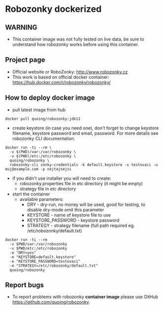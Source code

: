 # Robozonky dockerized #
## WARNING ##
* This container image was not fully tested on live data, be sure to understand how robozonky works before using this container.

## Project page ##
* Official website or RoboZonky: <http://www.robozonky.cz>
* This work is based on official docker container: <https://hub.docker.com/r/robozonky/robozonky/>

## How to deploy docker image
* pull latest image from hub

```
docker pull quoing/robozonky:jdk11
  ```
* create keystore (in case you need one), don't forget to change keystore filename, keystore password and email, password. For more details see robozonky CLI documentation.

```
docker run -ti --rm \
  -v $(PWD)/var:/var/robozonky \
  -v $(PWD)/etc:/etc/robozonky \
  quoing/robozonky \
  robozonky-cli zonky-credentials -k default.keystore -s testovaci -u muj@example.com -p nejtajnejsi
```
* if you didn't use installer you will need to create:
  * robozonky.properties file in etc directory (it might be empty)
  * strategy file in etc directory
* start the container
  * available parameters:
    * DRY - dry-run, no money will be used, good for testing, to disable dry-mode omit this parameter
    * KEYSTORE - name of keystore file to use
    * KEYSTORE_PASSWORD - keystore password
    * STRATEGY - strategy filename (full path required eg. /etc/robozonky/default.txt)

```
docker run -ti --rm 
  -v $PWD/var:/var/robozonky 
  -v $PWD/etc:/etc/robozonky 
  -e "DRY=yes"
  -e "KEYSTORE=default.keystore"
  -e "KEYSTORE_PASSWORD=testovaci"
  -e "STRATEGY=/etc/robozonky/default.txt"
  quoing/robozonky
```

## Report bugs ##
* To report problems with robozonky **container image** please use GitHub <https://github.com/quoing/robozonky>.
